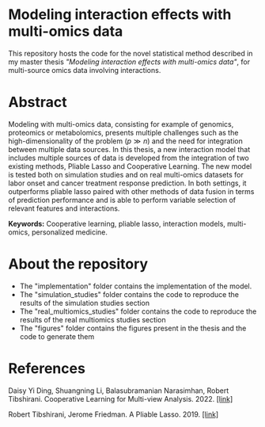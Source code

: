 # Modeling interaction effects with multi-omics data

This repository hosts the code for the novel statistical method described in my master thesis _"Modeling interaction effects with multi-omics data"_, for multi-source omics data involving interactions.

# Abstract

Modeling with multi-omics data, consisting for example of genomics,
proteomics or metabolomics, presents multiple challenges such as the high-dimensionality of the problem ($p \gg n$) and the need for integration between multiple data sources. In this thesis, a new interaction model that includes multiple sources of data is developed from the integration of two existing methods, Pliable Lasso and Cooperative Learning. The new model is tested both on simulation studies and on real multi-omics datasets for labor onset and cancer treatment response prediction. In both settings, it outperforms pliable lasso paired with other methods of data fusion in terms of prediction performance and is able to perform variable selection of relevant features and interactions.

**Keywords:** Cooperative learning, pliable lasso, interaction models, multi-omics, personalized medicine.

# About the repository

* The "implementation" folder contains the implementation of the model.
* The "simulation_studies" folder contains the code to reproduce the results of the simulation studies section
* The "real_multiomics_studies" folder contains the code to reproduce the results of the real multiomics studies section
* The "figures" folder contains the figures present in the thesis and the code to generate them

# References

Daisy Yi Ding, Shuangning Li, Balasubramanian Narasimhan, Robert Tibshirani. Cooperative Learning for Multi-view Analysis. 2022. [[link]]([https://link-url-here.org](https://arxiv.org/abs/2112.12337))

Robert Tibshirani, Jerome Friedman. A Pliable Lasso. 2019. [[link]]([https://link-url-here.org](https://arxiv.org/abs/1712.00484)https://arxiv.org/abs/1712.00484)
